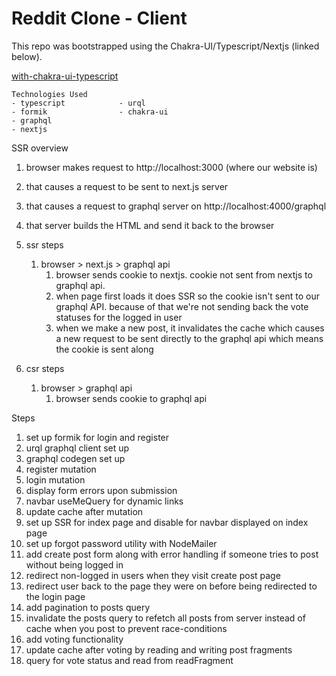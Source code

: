 # Reddit Clone - Client
This repo was bootstrapped using the Chakra-UI/Typescript/Nextjs (linked below).

[with-chakra-ui-typescript](https://github.com/vercel/next.js/tree/canary/examples/with-chakra-ui-typescript)

```
Technologies Used
- typescript            - urql
- formik                - chakra-ui
- graphql               
- nextjs                
```  

SSR overview
1. browser makes request to http://localhost:3000 (where our website is)
2. that causes a request to be sent to next.js server
3. that causes a request to graphql server on http://localhost:4000/graphql
4. that server builds the HTML and send it back to the browser

1. ssr steps
    1.  browser > next.js > graphql api
        1.  browser sends cookie to nextjs. cookie not sent from nextjs to graphql api.
        2.  when page first loads it does SSR so the cookie isn't sent to our graphql API. because of that we're not sending back the vote statuses for the logged in user
        3.  when we make a new post, it invalidates the cache which causes a new request to be sent directly to the graphql api which means the cookie is sent along
2. csr steps
    1.  browser > graphql api
        1.  browser sends cookie to graphql api

Steps
1. set up formik for login and register
2. urql graphql client set up
3. graphql codegen set up
4. register mutation
5. login mutation
6. display form errors upon submission
7. navbar useMeQuery for dynamic links
8. update cache after mutation
9. set up SSR for index page and disable for navbar displayed on index page
10. set up forgot password utility with NodeMailer
11. add create post form along with error handling if someone tries to post without being logged in
12. redirect non-logged in users when they visit create post page
13. redirect user back to the page they were on before being redirected to the login page
14. add pagination to posts query
15. invalidate the posts query to refetch all posts from server instead of cache when you post to prevent race-conditions 
16. add voting functionality
17. update cache after voting by reading and writing post fragments
18. query for vote status and read from readFragment